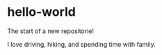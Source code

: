 # hello-world
The start of a new repositorie!

I love driving, hiking, and spending time with family.
